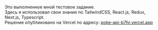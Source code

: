 Это выполненное мной тестовое задание.  
Здесь я использовал свои знания по TailwindCSS, React.js, Redux, Next.js, Typescript.  
Решение опубликовано на Vercel по адресу: [poke-api-b7hr.vercel.app](https://www.poke-api-b7hr.vercel.app)
